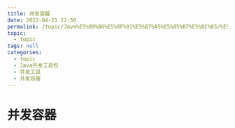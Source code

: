```yaml
---
title: 并发容器
date: 2022-04-21 22:50
permalink: /topic/Java%E5%B9%B6%E5%8F%91%E5%B7%A5%E5%85%B7%E5%8C%85/%E5%B9%B6%E5%8F%91%E5%B7%A5%E5%85%B7/%E5%B9%B6%E5%8F%91%E5%AE%B9%E5%99%A8
topic: 
  - topic
tags: null
categories: 
  - topic
  - Java并发工具包
  - 并发工具
  - 并发容器
---
```

# 并发容器

‍
